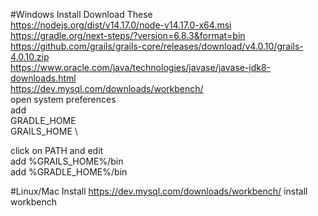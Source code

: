 #Windows Install
Download These\
https://nodejs.org/dist/v14.17.0/node-v14.17.0-x64.msi \
https://gradle.org/next-steps/?version=6.8.3&format=bin \
https://github.com/grails/grails-core/releases/download/v4.0.10/grails-4.0.10.zip \
https://www.oracle.com/java/technologies/javase/javase-jdk8-downloads.html \
https://dev.mysql.com/downloads/workbench/ \
open system preferences \
add \
GRADLE_HOME <locationWhereGradleFolderIs> \
GRAILS_HOME <locationWhereGrailsFolderIs> \

click on PATH and edit \
add %GRAILS_HOME%/bin \
add %GRADLE_HOME%/bin

#Linux/Mac Install
https://dev.mysql.com/downloads/workbench/ 
install workbench
